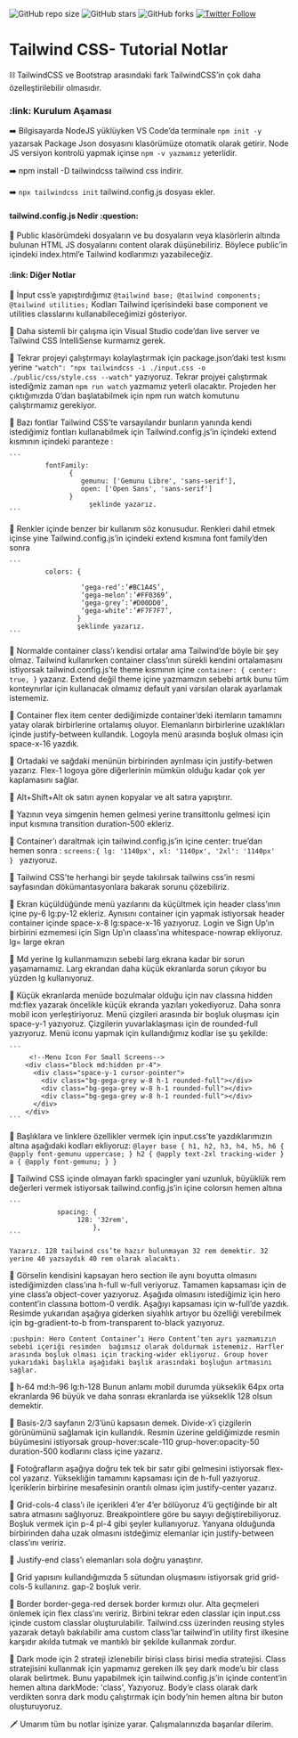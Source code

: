 ![GitHub repo size](https://img.shields.io/github/repo-size/busenurcetin/TailwindCSS-Tutorial-Notlar)
![GitHub stars](https://img.shields.io/github/stars/busenurcetin/TailwindCSS-Tutorial-Notlar?style=social)
![GitHub forks](https://img.shields.io/github/forks/busenurcetin/TailwindCSS-Tutorial-Notlar?style=social)
[![Twitter Follow](https://img.shields.io/twitter/follow/busenurcetin16?style=social)](https://twitter.com/intent/follow?screen_name=busenurcetin16)

# Tailwind CSS- Tutorial Notlar 

:chains:  TailwindCSS ve Bootstrap arasındaki fark TailwindCSS’in çok daha özelleştirilebilir olmasıdır.

    
 <h3>:link: Kurulum Aşaması</h3>

:arrow_right: Bilgisayarda NodeJS yüklüyken VS Code’da terminale ```npm init -y ``` yazarsak Package Json dosyasını klasörümüze otomatik olarak getirir. Node JS versiyon kontrolü yapmak içinse ```npm -v yazmamız``` yeterlidir.

:arrow_right:  npm install -D tailwindcss  tailwind css indirir.
 
:arrow_right: ``` npx tailwindcss init ``` tailwind.config.js dosyası ekler.

<h4>  tailwind.config.js Nedir :question: </h4>

:pushpin: Public klasörümdeki dosyaların ve bu dosyaların veya klasörlerin altında bulunan HTML JS dosyalarını content olarak düşünebiliriz. Böylece public’in içindeki index.html’e Tailwind kodlarımızı yazabileceğiz.

<h4> :link: Diğer Notlar </h4>

:pushpin: İnput css’e yapıştırdığımız 
                ```
                 @tailwind base;
                 @tailwind components;
                 @tailwind utilities;
                 ```
            Kodları Tailwind içerisindeki base component ve utilities classlarını kullanabileceğimizi gösteriyor.

:pushpin: Daha sistemli bir çalışma için Visual Studio code’dan live server ve Tailwind CSS IntelliSense kurmamız gerek.

:pushpin: Tekrar projeyi çalıştırmayı kolaylaştırmak için package.json’daki test kısmı yerine ``` "watch": "npx tailwindcss -i ./input.css -o ./public/css/style.css --watch" ``` yazıyoruz. Tekrar projyei çalıştırmak istediğmiz zaman ``` npm run watch ``` yazmamız yeterli olacaktır. Projeden her çıktığımızda 0’dan başlatabilmek için npm run watch komutunu çalıştırmamız gerekiyor.

:pushpin: Bazı fontlar Tailwind CSS’te varsayılandır bunların yanında kendi istediğimiz fontları kullanabilmek için Tailwind.config.js’in içindeki extend kısmının içindeki paranteze :

    ```
             fontFamily:
                   {
                      gemunu: ['Gemunu Libre', 'sans-serif'],
                      open: ['Open Sans', 'sans-serif']
                   }
                        şeklinde yazarız.
    ```

:pushpin: Renkler içinde benzer bir kullanım söz konusudur. Renkleri dahil etmek içinse yine Tailwind.config.js’in içindeki extend kısmına font family’den sonra 

    ```
             colors: {

                      ‘gega-red’:’#BC1A4S’,
                      ‘gega-melon’:’#FF0369’,
                      ‘gega-grey’:’#D00DD0’,
                      ‘gega-white’:’#F7F7F7’,
                     } 
                     şeklinde yazarız.
    ```

:pushpin: Normalde container class’ı kendisi ortalar ama Tailwind’de böyle bir şey olmaz. Tailwind kullanırken container class’ının sürekli kendini ortalamasını istiyorsak tailwind.config.js’te theme kısmının içine 
    ```
                      container: {
                      center: true,
                     }
    ```
              yazarız. Extend değil theme içine yazmamızın sebebi artık bunu tüm konteynırlar için kullanacak olmamız default yani varsılan olarak ayarlamak istememiz.
        
:pushpin: Container flex item center dediğimizde container’deki itemların tamamını yatay olarak birbirlerine ortalamış oluyor. Elemanların birbirlerine uzaklıkları içinde justify-between kullandık. Logoyla menü arasında boşluk olması için space-x-16 yazdık.

:pushpin: Ortadaki ve sağdaki menünün birbirinden ayrılması için justify-betwen yazarız. Flex-1 logoya göre diğerlerinin mümkün olduğu kadar çok yer kaplamasını sağlar.

:pushpin: Alt+Shift+Alt ok satırı aynen kopyalar ve alt satıra yapıştırır.

:pushpin: Yazının veya simgenin hemen gelmesi yerine transittonlu gelmesi için input kısmına transition duration-500 ekleriz.

:pushpin: Container’ı daraltmak için tailwind.config.js’in içine center: true’dan hemen sonra  :
    ```
                       screens:{
                           lg: '1140px',
                           xl: '1140px',
                          '2xl': '1140px'   } 
    ```
             yazıyoruz.

:pushpin: Tailwind CSS’te herhangi bir şeyde takılırsak tailwins css’in resmi sayfasından dökümantasyonlara bakarak sorunu çözebiliriz. 

:pushpin: Ekran küçüldüğünde menü yazılarını da küçültmek için header class’ının içine py-6 lg:py-12 ekleriz. Aynısını container için yapmak istiyorsak header container içinde space-x-8 lg:space-x-16 yazıyoruz. Login ve Sign Up’ın birbirini ezmemesi için Sign Up’ın claass’ına  whitespace-nowrap ekliyoruz. lg= large ekran

:pushpin: Md yerine lg kullanmamızın sebebi larg ekrana kadar bir sorun yaşamamamız. Larg ekrandan daha küçük ekranlarda sorun çıkıyor bu yüzden lg kullanıyoruz.

:pushpin: Küçük ekranlarda menüde bozulmalar olduğu için nav classına hidden md:flex yazarak öncelikle küçük ekranda yazıları yokediyoruz. Daha sonra mobil icon yerleştiriyoruz. Menü çizgileri arasında bir boşluk oluşması için space-y-1 yazıyoruz. Çizgilerin yuvarlaklaşması için de rounded-full yazıyoruz. Menü iconu yapmak için kullandığımız kodlar ise şu şekilde:
      
    ```
         <!--Menu Icon For Small Screens-->
        <div class="block md:hidden pr-4">
          <div class="space-y-1 cursor-pointer">
            <div class="bg-gega-grey w-8 h-1 rounded-full"></div>
            <div class="bg-gega-grey w-8 h-1 rounded-full"></div>
            <div class="bg-gega-grey w-8 h-1 rounded-full"></div>
          </div>
        </div>
    ```

:pushpin: Başlıklara ve linklere özellikler vermek için input.css’te yazdıklarımızın altına aşağıdaki kodları ekliyoruz:
    ```
               @layer base {
                    h1, h2, h3, h4, h5, h6 {
                   @apply font-gemunu uppercase;
                           }
                     h2 {
                     @apply text-2xl tracking-wider
                           }
                      a {
                     @apply font-gemunu;
                        }
                           }
    ```

:pushpin: Tailwind CSS içinde olmayan farklı spacingler yani uzunluk, büyüklük rem değerleri vermek istiyorsak tailwind.config.js’in içine colorsın hemen altına   

    ```
                spacing: {
                     128: '32rem',
                         },
    ```

    Yazarız. 128 tailwind css’te hazır bulunmayan 32 rem demektir. 32 yerine 40 yazsaydık 40 rem olarak alacaktı.

:pushpin: Görselin kendisini kapsayan hero section ile aynı boyutta olmasını istediğimizden class’ına h-full w-full veriyoruz. Tamamen kapsaması için de yine class’a object-cover yazıyoruz.
    Aşağıda olmasını istediğimiz için hero content’in classına bottom-0 verdik. Aşağıyı kapsaması için w-full’de yazdık. Resimde yukarıdan aşağıya giderken siyahlık artıyor bu özelliği verebilmek için  bg-gradient-to-b from-transparent to-black yazıyoruz.

    :pushpin: Hero Content Container’ı Hero Content’ten ayrı yazmamızın sebebi içeriği resimden  bağımsız olarak doldurmak istememiz. Harfler arasında boşluk olması için tracking-wider ekliyoruz. Group hover yukarıdaki başlıkla aşağıdaki başlık arasındaki boşluğun artmasını sağlar.

:pushpin: h-64 md:h-96 lg:h-128 Bunun anlamı mobil durumda yükseklik 64px orta ekranlarda 96 büyük ve daha sonrası ekranlarda ise yükseklik 128 olsun demektir.

<!--py=yukarıdan aşağıya padding-->
    
:pushpin: Basis-2/3 sayfanın 2/3’ünü kapsasın demek. Divide-x’i çizgilerin görünümünü sağlamak için kullandık.
    Resmin üzerine geldiğimizde resmin büyümesini istiyorsak group-hover:scale-110 grup-hover:opacity-50 duration-500 kodlarını class içine yazarız.

:pushpin: Fotoğrafların aşağıya doğru tek tek bir satır gibi gelmesini istiyorsak flex-col yazarız. Yüksekliğin tamamını kapsaması için de h-full yazıyoruz. İçeriklerin birbirine mesafesinin orantılı olması içim justify-center yazarız.

:pushpin: Grid-cols-4 class’ı ile içerikleri 4’er 4’er bölüyoruz 4’ü geçtiğinde bir alt satıra atmasını sağlıyoruz. Breakpointlere göre bu sayıyı değiştirebiliyoruz. Boşluk vermek için p-4 pl-4 gibi şeyler kullanıyoruz. Yanyana olduğunda birbirinden daha uzak olmasını istdeğimiz elemanlar için justify-between class’ını veririz.

:pushpin: Justify-end class’ı elemanları sola doğru yanaştırır.

:pushpin: Grid yapısını kullandığımızda 5 sütundan oluşmasını istiyorsak grid grid-cols-5 kullanırız. gap-2 boşluk verir.

:pushpin: Border border-gega-red dersek border kırmızı olur. Alta geçmeleri önlemek için flex class’ını veririz. Birbini tekrar eden classlar için input.css içinde custom classlar oluşturulabilir. Tailwind.css üzerinden reusing styles yazarak detaylı bakılabilir ama custom class’lar tailwind’in utility first ilkesine karşıdır akılda tutmak ve mantıklı bir şekilde kullanmak zordur.

:pushpin: Dark mode için 2 strateji izlenebilir birisi class birisi media stratejisi. Class stratejisini kullanmak için yapmamız gereken ilk şey dark mode’u bir class olarak belirtmek. Bunu yapabilmek için tailwind.config.js’in içinde content’in hemen altına  darkMode: 'class', Yazıyoruz. Body’e class olarak dark verdikten sonra dark modu çalıştırmak için body’nin hemen altına bir buton oluşturuyoruz.

:dagger: Umarım tüm bu notlar işinize yarar. Çalışmalarınızda başarılar dilerim. 
